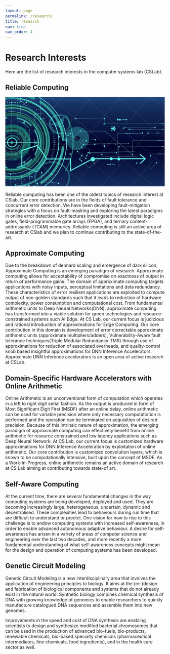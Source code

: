 ```yaml
---
layout: page
permalink: /research/
title: research
nav: true
nav_order: 4
---
```


# Research Interests
Here are the list of research interests in the computer systems lab (CSLab).

## Reliable Computing

![image info](../assets/img/reliable.jpg)

Reliable computing has been one of the oldest topics of research interest at CSlab. Our core contributions are in the fields of fault tolerance and concurrent error detection. We have been developing fault-mitigation strategies with a focus on fault-masking and exploring the latest paradigms in online error detection. Architectures investigated include digital logic gates, field-programmable gate arrays (FPGA), and ternary content-addressable (TCAM) memories. Reliable computing is still an active area of research at CSlab and we plan to continue contributing to the state-of-the-art.

## Approximate Computing
Due to the breakdown of dennard scaling and emergence of dark silicon, Approximate Computing is an emerging paradigm of research. Approximate computing allows for acceptability of compromise on exactness of output in return of performance gains. The domain of approximate computing targets applications with noisy inputs, perceptual limitations and data redundancy. These characteristics of error resilient applications are exploited to compute output of non-golden standards such that it leads to reduction of hardware complexity, power consumption and computational cost. From fundamental arithmetic units to Deep Neural Networks(DNN), approximate computing has transformed into a viable solution for green technologies and resource-constrained systems such AI Edge. At CS Lab, our current focus is judicious and rational introduction of approximations for Edge Computing. Our core contribution in this domain is development of error correctable approximate arithmetic units (approximate multipliers/adders), Vulnerability-Aware fault tolerance techniques(Triple Modular Redundancy-TMR) through use of approximations for reduction of associated overheads, and quality-control knob based insightful approximations for DNN Inference Accelerators. Approximate DNN Inference accelerators is an open area of active research at CSLab.

## Domain-Specific Hardware Accelerators with Online Arithmetic
Online Arithmetic is an unconventional form of computation which operates in a left to right digit serial fashion. As the output is produced in form of Most Significant Digit First (MSDF) after an online delay, online arithmetic can be used for variable precision where only necessary computatiotion is performed and the operation can be terminated on acquisition of desired precision. Because of this intrinsic nature of approximation, the emerging paradigm of approximate computing can effectively benefit from online arithmetic for resource constrained and low latency applications such as Deep Neural Network. At CS Lab, our current focus is customized hardware approximations for DNN Inference Acceleration by exploitation of online arithmetic. Our core contribution is customized convolution layers, which is known to be computationally intensive, built upon the concept of MSDF. As a Work-in-Progress, online arithmetic remains an active domain of research at CS Lab aiming at contributing towards state-of art.

## Self-Aware Computing
At the current time, there are several fundamental changes in the way computing systems are being developed, deployed and used. They are becoming increasingly large, heterogeneous, uncertain, dynamic and decentralised. These complexities lead to behaviours during run time that are difficult to understand or predict. One vision for how to rise to this challenge is to endow computing systems with increased self-awareness, in order to enable advanced autonomous adaptive behaviour. A desire for self-awareness has arisen in a variety of areas of computer science and engineering over the last two decades, and more recently a more fundamental understanding of what self-awareness concepts might mean for the design and operation of computing systems has been developed.

## Genetic Circuit Modeling
Genetic Circuit Modeling is a new interdisciplinary area that involves the application of engineering principles to biology. It aims at the (re-)design and fabrication of biological components and systems that do not already exist in the natural world. Synthetic biology combines chemical synthesis of DNA with growing knowledge of genomics to enable researchers to quickly manufacture catalogued DNA sequences and assemble them into new genomes.

Improvements in the speed and cost of DNA synthesis are enabling scientists to design and synthesize modified bacterial chromosomes that can be used in the production of advanced bio-fuels, bio-products, renewable chemicals, bio-based specialty chemicals (pharmaceutical intermediates, fine chemicals, food ingredients), and in the health care sector as well.


